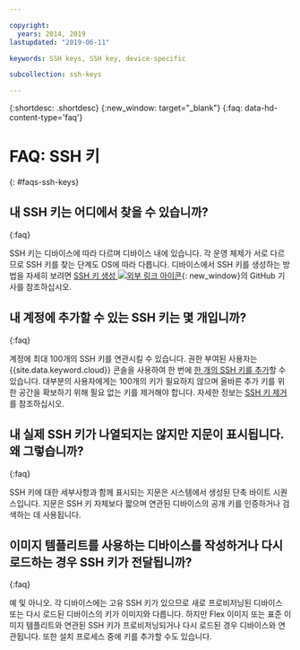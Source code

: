 ```yaml
---

copyright:
  years: 2014, 2019
lastupdated: "2019-06-11"

keywords: SSH keys, SSH key, device-specific

subcollection: ssh-keys

---
```


{:shortdesc: .shortdesc}
{:new_window: target="_blank"}
{:faq: data-hd-content-type='faq'}

# FAQ: SSH 키
{: #faqs-ssh-keys}

## 내 SSH 키는 어디에서 찾을 수 있습니까?
{:faq}

SSH 키는 디바이스에 따라 다르며 디바이스 내에 있습니다. 각 운영 체제가 서로 다르므로 SSH 키를 찾는 단계도 OS에 따라 다릅니다. 디바이스에서 SSH 키를 생성하는 방법을 자세히 보려면 [SSH 키 생성 ![외부 링크 아이콘](../../icons/launch-glyph.svg "외부 링크 아이콘")](https://help.github.com/articles/generating-ssh-keys#platform-windows){: new_window}의 GitHub 기사를 참조하십시오.

## 내 계정에 추가할 수 있는 SSH 키는 몇 개입니까?
{:faq}

계정에 최대 100개의 SSH 키를 연관시킬 수 있습니다. 권한 부여된 사용자는 {{site.data.keyword.cloud}} 콘솔을 사용하여 한 번에 [한 개의 SSH 키를 추가](/docs/infrastructure/ssh-keys?topic=ssh-keys-adding-an-ssh-key)할 수 있습니다. 대부분의 사용자에게는 100개의 키가 필요하지 않으며 올바른 추가 키를 위한 공간을 확보하기 위해 필요 없는 키를 제거해야 합니다. 자세한 정보는 [SSH 키 제거](/docs/infrastructure/ssh-keys?topic=ssh-keys-removing-an-ssh-key)를 참조하십시오.

## 내 실제 SSH 키가 나열되지는 않지만 지문이 표시됩니다. 왜 그렇습니까?
{:faq}

SSH 키에 대한 세부사항과 함께 표시되는 지문은 시스템에서 생성된 단축 바이트 시퀀스입니다. 지문은 SSH 키 자체보다 짧으며 연관된 디바이스의 공개 키를 인증하거나 검색하는 데 사용됩니다.

## 이미지 템플리트를 사용하는 디바이스를 작성하거나 다시 로드하는 경우 SSH 키가 전달됩니까?
{:faq}

예 및 아니오. 각 디바이스에는 고유 SSH 키가 있으므로 새로 프로비저닝된 디바이스 또는 다시 로드된 디바이스의 키가 이미지와 다릅니다.  하지만 Flex 이미지 또는 표준 이미지 템플리트와 연관된 SSH 키가 프로비저닝되거나 다시 로드된 경우 디바이스와 연관됩니다. 또한 설치 프로세스 중에 키를 추가할 수도 있습니다.
